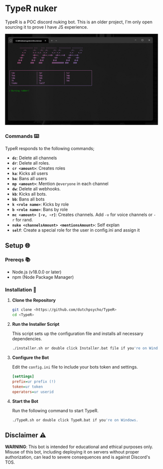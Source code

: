 # TypeR nuker

TypeR is a POC discord nuking bot. This is an older project, I'm only open sourcing it to prove I have JS experience.

![Showcase Photo](./Images/devenv.png)

### Commands ⌨️

TypeR responds to the following commands;

- **`dc`**: Delete all channels
- **`dr`**: Delete all roles.
- **`cr <amount>`**: Creates roles
- **`ka`**: Kicks all users
- **`ba`**: Bans all users
- **`mp <amount>`**: Mention `@everyone` in each channel
- **`dw`**: Delete all webhooks.
- **`kb`**: Kicks all bots.
- **`bb`**: Bans all bots
- **`k <role name>`**: Kicks by role
- **`b <role name>`**: Bans by role
- **`mc <amount> [-v, -r]`**: Creates channels. Add `-v` for voice channels or `-r` for rand.
- **`nuke <channelsAmount> <mentionsAmount>`**: Self explan
- **`self`**: Create a special role for the user in config.ini and assign it

## Setup 🌐

### Prereqs 📚

- Node.js (v18.0.0 or later)
- npm (Node Package Manager)

### Installation 📂

1. **Clone the Repository**

   ```sh
   git clone <https://github.com/dutchpsycho/TypeR>
   cd <TypeR>
   ```

2. **Run the Installer Script**

   This script sets up the configuration file and installs all necessary dependencies.

   ```sh
   ./installer.sh or double click Installer.bat file if you're on Windows.
   ```

3. **Configure the Bot**

   Edit the `config.ini` file to include your bots token and settings.

   ```ini
   [settings]
   prefix=ur prefix (!)
   token=ur token
   operators=ur userid
   ```

4. **Start the Bot**

   Run the following command to start TypeR.

   ```sh
   ./TypeR.sh or double click TypeR.bat if you're on Windows.
   ```

## Disclaimer ⚠️

**WARNING**: This bot is intended for educational and ethical purposes only. Misuse of this bot, including deploying it on servers without proper authorization, can lead to severe consequences and is against Discord's TOS.
